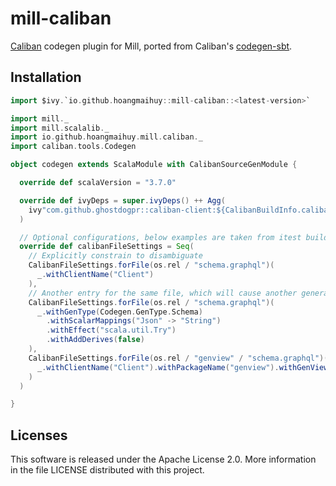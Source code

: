 # mill-caliban
[Caliban](https://github.com/ghostdogpr/caliban) codegen plugin for Mill, ported from Caliban's [codegen-sbt](https://github.com/ghostdogpr/caliban/tree/series/2.x/codegen-sbt/src).

## Installation

```scala
import $ivy.`io.github.hoangmaihuy::mill-caliban::<latest-version>`

import mill._
import mill.scalalib._
import io.github.hoangmaihuy.mill.caliban._
import caliban.tools.Codegen

object codegen extends ScalaModule with CalibanSourceGenModule {

  override def scalaVersion = "3.7.0"

  override def ivyDeps = super.ivyDeps() ++ Agg(
    ivy"com.github.ghostdogpr::caliban-client:${CalibanBuildInfo.calibanVersion}"
  )

  // Optional configurations, below examples are taken from itest build.sc
  override def calibanFileSettings = Seq(
    // Explicitly constrain to disambiguate
    CalibanFileSettings.forFile(os.rel / "schema.graphql")(
      _.withClientName("Client")
    ),
    // Another entry for the same file, which will cause another generator to run
    CalibanFileSettings.forFile(os.rel / "schema.graphql")(
      _.withGenType(Codegen.GenType.Schema)
        .withScalarMappings("Json" -> "String")
        .withEffect("scala.util.Try")
        .withAddDerives(false)
    ),
    CalibanFileSettings.forFile(os.rel / "genview" / "schema.graphql")(
      _.withClientName("Client").withPackageName("genview").withGenView(true)
    )
  )

}
```

## Licenses

This software is released under the Apache License 2.0. More information in the file LICENSE distributed with this project.
